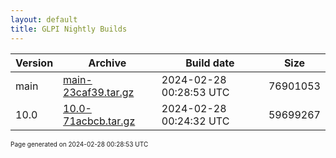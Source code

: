 ```yaml
---
layout: default
title: GLPI Nightly Builds
---
```


Version|Archive|Build date|Size
---|---|---|---
main|[main-23caf39.tar.gz](main-23caf39.tar.gz)|2024-02-28 00:28:53 UTC|76901053
10.0|[10.0-71acbcb.tar.gz](10.0-71acbcb.tar.gz)|2024-02-28 00:24:32 UTC|59699267

<font size="1">Page generated on 2024-02-28 00:28:53 UTC</font>
